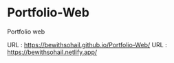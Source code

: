 # Portfolio-Web
Portfolio web

URL : https://bewithsohail.github.io/Portfolio-Web/ 
URL : https://bewithsohail.netlify.app/
